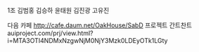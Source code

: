 1조 김범홍 김승하 윤태원 김진광 고유진

다음 카페 http://cafe.daum.net/OakHouse/SabD
프로젝트 간트찬트 auiproject.com/prj/view.html?i=MTA3OTI4NDMxNzgwNjM0NjY3Mzk0LDEyOTk1LGty
